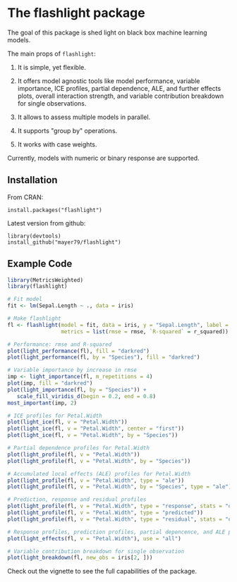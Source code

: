 # The flashlight package

The goal of this package is shed light on black box machine learning models.

The main props of `flashlight`:

1. It is simple, yet flexible.

2. It offers model agnostic tools like model performance, variable importance, ICE profiles, partial dependence, ALE, and further effects plots, overall interaction strength, and variable contribution breakdown for single observations.

3. It allows to assess multiple models in parallel.

4. It supports "group by" operations.

5. It works with case weights.

Currently, models with numeric or binary response are supported.

## Installation

From CRAN:
```
install.packages("flashlight")
```

Latest version from github:
```
library(devtools)
install_github("mayer79/flashlight")
```

## Example Code

``` r
library(MetricsWeighted)
library(flashlight)

# Fit model
fit <- lm(Sepal.Length ~ ., data = iris)

# Make flashlight
fl <- flashlight(model = fit, data = iris, y = "Sepal.Length", label = "ols",
                 metrics = list(rmse = rmse, `R-squared` = r_squared))

# Performance: rmse and R-squared
plot(light_performance(fl), fill = "darkred")
plot(light_performance(fl, by = "Species"), fill = "darkred")

# Variable importance by increase in rmse
imp <- light_importance(fl, m_repetitions = 4)
plot(imp, fill = "darkred")
plot(light_importance(fl, by = "Species")) +
   scale_fill_viridis_d(begin = 0.2, end = 0.8)
most_important(imp, 2)

# ICE profiles for Petal.Width
plot(light_ice(fl, v = "Petal.Width"))
plot(light_ice(fl, v = "Petal.Width", center = "first"))
plot(light_ice(fl, v = "Petal.Width", by = "Species"))

# Partial dependence profiles for Petal.Width
plot(light_profile(fl, v = "Petal.Width"))
plot(light_profile(fl, v = "Petal.Width", by = "Species"))

# Accumulated local effects (ALE) profiles for Petal.Width
plot(light_profile(fl, v = "Petal.Width", type = "ale"))
plot(light_profile(fl, v = "Petal.Width", by = "Species", type = "ale"))

# Prediction, response and residual profiles
plot(light_profile(fl, v = "Petal.Width", type = "response", stats = "quartiles"))
plot(light_profile(fl, v = "Petal.Width", type = "predicted"))
plot(light_profile(fl, v = "Petal.Width", type = "residual", stats = "quartiles"))

# Response profiles, prediction profiles, partial depencence, and ALE profiles in one
plot(light_effects(fl, v = "Petal.Width"), use = "all")

# Variable contribution breakdown for single observation
plot(light_breakdown(fl, new_obs = iris[2, ]))

```
Check out the vignette to see the full capabilities of the package.
